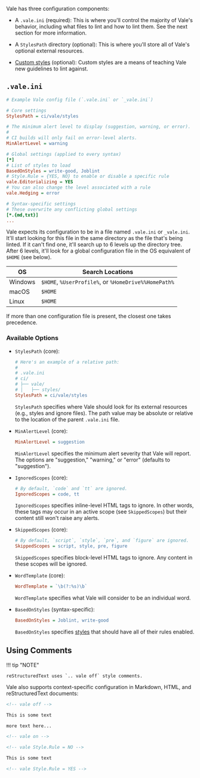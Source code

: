 Vale has three configuration components:

- A `.vale.ini` (required): This is where you'll control the majority of Vale's behavior, including
  what files to lint and how to lint them. See the next section for more information.

- A `StylesPath` directory (optional): This is where you'll store all of Vale's optional external
  resources.

- [Custom styles](/vale/styles) (optional): Custom styles are a means of teaching Vale new
  guidelines to lint against.

## `.vale.ini`

```ini
# Example Vale config file (`.vale.ini` or `_vale.ini`)

# Core settings
StylesPath = ci/vale/styles

# The minimum alert level to display (suggestion, warning, or error).
#
# CI builds will only fail on error-level alerts.
MinAlertLevel = warning

# Global settings (applied to every syntax)
[*]
# List of styles to load
BasedOnStyles = write-good, Joblint
# Style.Rule = {YES, NO} to enable or disable a specific rule
vale.Editorializing = YES
# You can also change the level associated with a rule
vale.Hedging = error

# Syntax-specific settings
# These overwrite any conflicting global settings
[*.{md,txt}]
...
```

Vale expects its configuration to be in a file named `.vale.ini` or `_vale.ini`. It'll start looking for this file in the same directory as the file that's being linted. If it can't find one, it'll search up to 6 levels up the directory tree. After 6 levels, it'll look for a global configuration file in the OS equivalent of `$HOME` (see below).

| OS      | Search Locations                                      |
|---------|------------------------------------------------------|
| Windows | `$HOME`, `%UserProfile%`, or `%HomeDrive%%HomePath%` |
| macOS   | `$HOME`                                              |
| Linux   | `$HOME`                                              |

If more than one configuration file is present, the closest one takes precedence.

### Available Options

- `StylesPath` (core):

    ```ini
    # Here's an example of a relative path:
    #
    # .vale.ini
    # ci/
    # ├── vale/
    # │   ├── styles/
    StylesPath = ci/vale/styles
    ```

    `StylesPath` specifies where Vale should look for its external resources
    (e.g., styles and ignore files). The path value may be absolute or relative
    to the location of the parent `.vale.ini` file.

- `MinAlertLevel` (core):

    ```ini
    MinAlertLevel = suggestion
    ```

    `MinAlertLevel` specifies the minimum alert severity that Vale will report. The options are
    "suggestion," "warning," or "error" (defaults to "suggestion").

- `IgnoredScopes` (core):

    ```ini
    # By default, `code` and `tt` are ignored.
    IgnoredScopes = code, tt
    ```

    `IgnoredScopes` specifies inline-level HTML tags to ignore. In other words, these tags may
    occur in an active scope (see `SkippedScopes`) but their content still won't raise any alerts.

- `SkippedScopes` (core):

    ```ini
    # By default, `script`, `style`, `pre`, and `figure` are ignored.
    SkippedScopes = script, style, pre, figure
    ```

    `SkippedScopes` specifies block-level HTML tags to ignore. Any content in these scopes will be
    ignored.

- `WordTemplate` (core):

    ```ini
    WordTemplate = `\b(?:%s)\b`
    ```

    `WordTemplate` specifies what Vale will consider to be an individual word.

- `BasedOnStyles` (syntax-specific):

    ```ini
    BasedOnStyles = Joblint, write-good
    ```

    `BasedOnStyles` specifies [styles](/vale/styles) that should have all of their rules enabled.

## Using Comments

!!! tip "NOTE"

    reStructuredText uses `.. vale off` style comments.

Vale also supports context-specific configuration in Markdown, HTML, and reStructuredText documents:

```html
<!-- vale off -->

This is some text

more text here...

<!-- vale on -->

<!-- vale Style.Rule = NO -->

This is some text

<!-- vale Style.Rule = YES -->
```
